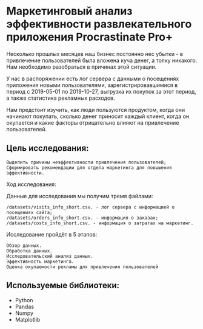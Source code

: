 # Маркетинговый анализ эффективности развлекательного приложения Procrastinate Pro+
Несколько прошлых месяцев наш бизнес постоянно нес убытки - в привлечение пользователей была вложена куча денег, а толку никакого. Нам необходимо разобраться в причинах этой ситуации.

У нас в распоряжении есть лог сервера с данными о посещениях приложения новыми пользователями, зарегистрировавшимися в период с 2019-05-01 по 2019-10-27, выгрузка их покупок за этот период, а также статистика рекламных расходов.

Нам предстоит изучить, как люди пользуются продуктом, когда они начинают покупать, сколько денег приносит каждый клиент, когда он окупается и какие факторы отрицательно влияют на привлечение пользователей.

## Цель исследования:

    Выделить причины неэффективности привлечения пользователей;
    Сформировать рекомендации для отдела маркетинга для повышения эффективности.

Ход исследования:

Данные для исследования мы получим тремя файлами:

    /datasets/visits_info_short.csv. - лог сервера с информацией о посещениях сайта;
    /datasets/orders_info_short.csv. - информация о заказах;
    /datasets/costs_info_short.csv. - информация о затратах на маркетинг.

Исследование пройдёт в 5 этапов:

    Обзор данных.
    Обработка данных.
    Исследовательский анализ данных.
    Эффективность маркетинга.
    Оценка окупаемости рекламы для привлечения пользователей

## Используемые библиотеки:
* Python
* Pandas
* Numpy
* Matplotlib
